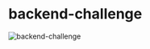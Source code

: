 # backend-challenge

![backend-challenge](https://storage.googleapis.com/backend-challenge-bucket/Backend%20Challenge%20ER.jpg)
